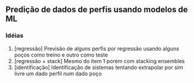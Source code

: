 ## Predição de dados de perfis usando modelos de ML

### Idéias
1. [regressão] Previsão de alguns perfis por regressão usando alguns poços como treino e outro como teste
2. [regressão + stack] Mesmo do item 1 porém com stacking ensembles
3. [identificação] Identificação de sistemas tentando extrapolar por sim livre um dado perfil num dado poço
